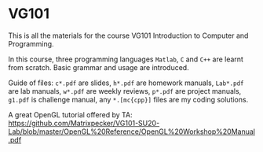 # VG101

This is all the materials for the course VG101 Introduction to Computer and Programming.

In this course, three programming languages `Matlab`, `C` and `C++` are learnt from scratch. Basic grammar and usage are introduced.

Guide of files:  `c*.pdf` are slides, `h*.pdf` are homework manuals, `Lab*.pdf` are lab manuals, `w*.pdf` are weekly reviews, `p*.pdf` are project manuals, `g1.pdf` is challenge manual, any `*.[mc{cpp}]` files are my coding solutions.

A great OpenGL tutorial offered by TA: https://github.com/Matrixpecker/VG101-SU20-Lab/blob/master/OpenGL%20Reference/OpenGL%20Workshop%20Manual.pdf

